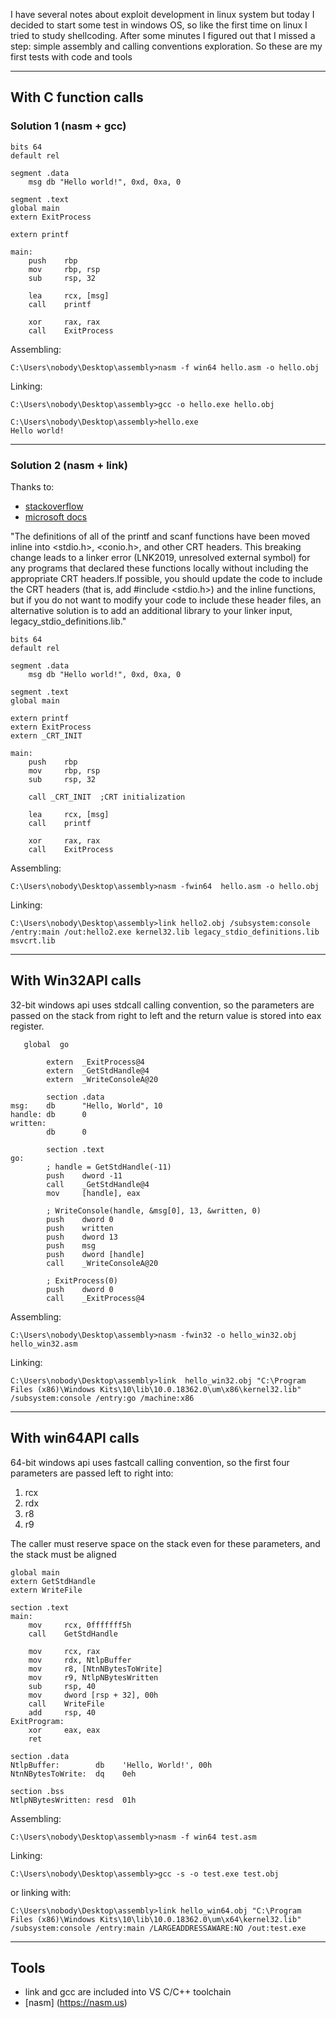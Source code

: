 <!--
.. title: Windows ASM hello world
.. slug: windows-asm-hello-world
.. date: 2021-01-22 22:35:07 UTC+01:00
.. tags: #assembly, #windows, #win32api, #win64api, #assembler #linker
.. category: Exploit Development
.. link: 
.. description: 
.. type: text
-->

I have several notes about exploit development in linux system but today
I decided to start some test in windows OS, so like the first time on 
linux I tried to study shellcoding.
After some minutes I figured out that I missed a step: simple assembly and
calling conventions exploration.
So these are my first tests with code and tools 

__________________________________________________________________________

## With C function calls

### Solution 1 (nasm + gcc)

```assembly
bits 64
default rel

segment .data
    msg db "Hello world!", 0xd, 0xa, 0

segment .text
global main
extern ExitProcess

extern printf

main:
    push    rbp
    mov     rbp, rsp
    sub     rsp, 32

    lea     rcx, [msg]
    call    printf

    xor     rax, rax
    call    ExitProcess
```

Assembling:
```console
C:\Users\nobody\Desktop\assembly>nasm -f win64 hello.asm -o hello.obj
```

Linking:
```console
C:\Users\nobody\Desktop\assembly>gcc -o hello.exe hello.obj

C:\Users\nobody\Desktop\assembly>hello.exe
Hello world!
```

__________________________________________________________________________


### Solution 2 (nasm + link)

Thanks to:

- [stackoverflow](https://stackoverflow.com/questions/64413414/unresolved-external-symbol-printf-in-windows-x64-assembly-programming-with-nasm)
- [microsoft docs](https://docs.microsoft.com/en-us/cpp/porting/visual-cpp-change-history-2003-2015)

"The definitions of all of the printf and scanf functions have been moved
inline into <stdio.h>, <conio.h>, and other CRT headers. This breaking 
change leads to a linker error (LNK2019, unresolved external symbol) for
any programs that declared these functions locally without including the 
appropriate CRT headers.If possible, you should update the code to include
the CRT headers (that is, add #include <stdio.h>) and the inline functions,
but if you do not want to modify your code to include these header files, 
an alternative solution is to add an additional library to your linker
input, legacy_stdio_definitions.lib."

```assembly
bits 64
default rel

segment .data
    msg db "Hello world!", 0xd, 0xa, 0

segment .text
global main

extern printf
extern ExitProcess
extern _CRT_INIT

main:
    push    rbp
    mov     rbp, rsp
    sub     rsp, 32

    call _CRT_INIT  ;CRT initialization

    lea     rcx, [msg]
    call    printf

    xor     rax, rax
    call    ExitProcess
```

Assembling: 
```console
C:\Users\nobody\Desktop\assembly>nasm -fwin64  hello.asm -o hello.obj 
```

Linking:
```console
C:\Users\nobody\Desktop\assembly>link hello2.obj /subsystem:console /entry:main /out:hello2.exe kernel32.lib legacy_stdio_definitions.lib  msvcrt.lib
```

__________________________________________________________________________


## With Win32API calls

32-bit windows api uses stdcall calling convention, so the parameters are
passed on the stack from right to left and the return value is stored into
eax register.

```assembly
   global  go

        extern  _ExitProcess@4
        extern  _GetStdHandle@4
        extern  _WriteConsoleA@20

        section .data
msg:    db      "Hello, World", 10
handle: db      0
written:
        db      0

        section .text
go:
        ; handle = GetStdHandle(-11)
        push    dword -11
        call    _GetStdHandle@4
        mov     [handle], eax

        ; WriteConsole(handle, &msg[0], 13, &written, 0)
        push    dword 0
        push    written
        push    dword 13
        push    msg
        push    dword [handle]
        call    _WriteConsoleA@20

        ; ExitProcess(0)
        push    dword 0
        call    _ExitProcess@4
```

Assembling:
```console
C:\Users\nobody\Desktop\assembly>nasm -fwin32 -o hello_win32.obj hello_win32.asm
```

Linking:
```console
C:\Users\nobody\Desktop\assembly>link  hello_win32.obj "C:\Program Files (x86)\Windows Kits\10\lib\10.0.18362.0\um\x86\kernel32.lib" /subsystem:console /entry:go /machine:x86
```

__________________________________________________________________________

## With win64API calls

64-bit windows api uses fastcall calling convention, so the first four
parameters are passed left to right into:

1. rcx
2. rdx
3. r8
4. r9

The caller must reserve space on the stack even for these parameters, and
the stack must be aligned

```assembly
global main
extern GetStdHandle
extern WriteFile

section .text
main:
    mov     rcx, 0fffffff5h
    call    GetStdHandle

    mov     rcx, rax
    mov     rdx, NtlpBuffer
    mov     r8, [NtnNBytesToWrite]
    mov     r9, NtlpNBytesWritten
    sub     rsp, 40
    mov     dword [rsp + 32], 00h
    call    WriteFile
    add     rsp, 40
ExitProgram:
    xor     eax, eax
    ret

section .data
NtlpBuffer:        db    'Hello, World!', 00h
NtnNBytesToWrite:  dq    0eh

section .bss
NtlpNBytesWritten: resd  01h
```

Assembling:
```console
C:\Users\nobody\Desktop\assembly>nasm -f win64 test.asm
```

Linking:
```console
C:\Users\nobody\Desktop\assembly>gcc -s -o test.exe test.obj
```

or linking with:
```console
C:\Users\nobody\Desktop\assembly>link hello_win64.obj "C:\Program Files (x86)\Windows Kits\10\lib\10.0.18362.0\um\x64\kernel32.lib"  /subsystem:console /entry:main /LARGEADDRESSAWARE:NO /out:test.exe
```
__________________________________________________________________________

## Tools

- link and gcc are included into VS C/C++ toolchain
- [nasm] (https://nasm.us)

